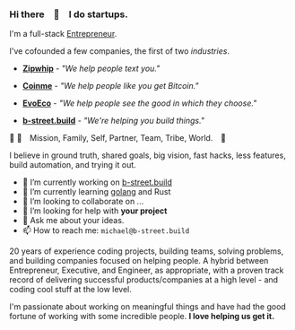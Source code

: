 ### Hi there 👋 I do startups.
 
 I'm a full-stack [Entrepreneur](https://www.crunchbase.com/person/michael-smyers).
  
 I've cofounded a few companies, the first of two _industries_.

   * **[Zipwhip](https://www.zipwhip.com)** - _"We help people text you."_
   
   * **[Coinme](https://www.coinme.com)** - _"We help people like you get Bitcoin."_
   
   * **[EvoEco](https://www.evoeco.com)** - _"We help people see the good in which they choose."_

   * **[b-street.build](https://b-street.build)** - _"We're helping you build things."_
 
 🔭 🤔 Mission, Family, Self, Partner, Team, Tribe, World. 🌱

I believe in ground truth, shared goals, big vision, fast hacks, less features, build automation, and trying it out.

- 🔭 I’m currently working on [b-street.build](https://b-street.build)
- 🌱 I’m currently learning [golang](https://go.dev/) and Rust
- 👯 I’m looking to collaborate on ...
- 🤔 I’m looking for help with **your project**
- 💬 Ask me about your ideas.
- 📫 How to reach me: `michael@b-street.build`

20 years of experience coding projects, building teams, solving problems, and building companies focused on helping people. A hybrid between Entrepreneur, Executive, and Engineer, as appropriate, with a proven track record of delivering successful products/companies at a high level - and coding cool stuff at the low level.

I'm passionate about working on meaningful things and have had the good fortune of working with some incredible people. **I love helping us get it.**

<!--
**msmyers/msmyers** is a ✨ _special_ ✨ repository because its `README.md` (this file) appears on your GitHub profile.

Here are some ideas to get you started:

- 🔭 I’m currently working on 
- 🔭 I’m currently working on ...
- 🌱 I’m currently learning ...
- 👯 I’m looking to collaborate on ...
- 🤔 I’m looking for help with ...
- 💬 Ask me about ...
- 📫 How to reach me: ...
- 😄 Pronouns: ...

-->
